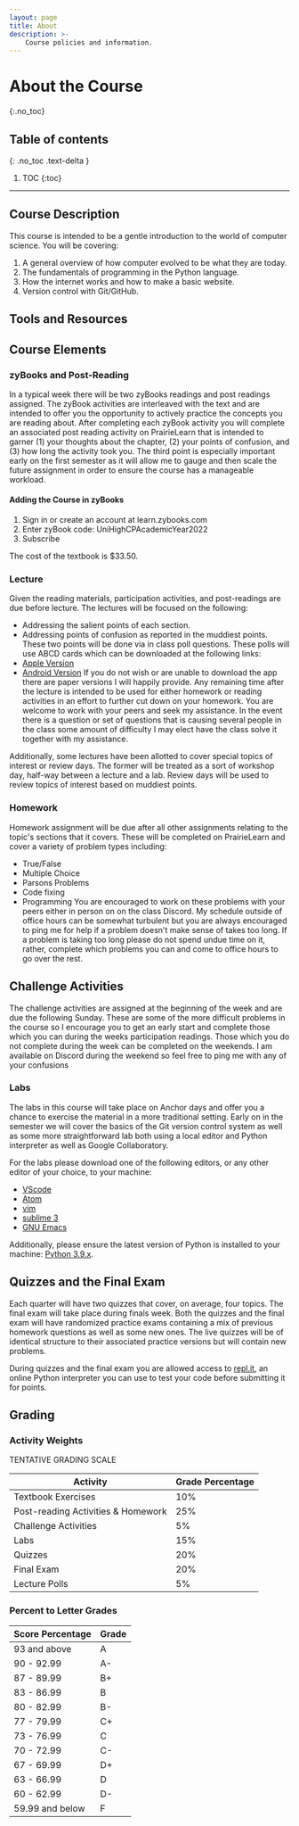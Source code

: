 ```yaml
---
layout: page
title: About
description: >-
    Course policies and information.
---
```


# About the Course
{:.no_toc}

## Table of contents
{: .no_toc .text-delta }

1. TOC
{:toc}

---

## Course Description
This course is intended to be a gentle introduction to the world of 
computer science. You will be covering:
1. A general overview of how computer evolved to be what they are today.
2. The fundamentals of programming in the Python language.
3. How the internet works and how to make a basic website.
4. Version control with Git/GitHub.



## Tools and Resources

## Course Elements

### zyBooks and Post-Reading

In a typical week there will be two zyBooks readings and post readings assigned. The zyBook activities are interleaved with the text and are intended to offer you the opportunity to actively practice the concepts you are reading about. After completing each zyBook activity you will complete an associated post reading activity on PrairieLearn that is intended to garner (1) your thoughts about the chapter, (2) your points of confusion, and (3) how long the activity took you. The third point is especially important early on the first semester as it will allow me to gauge and then scale the future assignment in order to ensure the course has a manageable workload.

#### Adding the Course in zyBooks

1. Sign in or create an account at learn.zybooks.com
2. Enter zyBook code: UniHighCPAcademicYear2022
3. Subscribe

The cost of the textbook is $33.50.

### Lecture

Given the reading materials, participation activities, and post-readings are due before lecture. The lectures will be focused on the following:
* Addressing the salient points of each section.
* Addressing points of confusion as reported in the muddiest points.
These two points will be done via in class poll questions. These polls will use ABCD cards which can be downloaded at the following links:
* [Apple Version](https://apps.apple.com/us/app/abcd-cards/id1212769036)
* [Android Version](https://play.google.com/store/apps/details?id=com.greeneb4.ABCDCards&hl=en&gl=US)
If you do not wish or are unable to download the app there are paper versions I will happily provide. Any remaining time after the lecture is intended to be used for either homework or reading activities in an effort to further cut down on your homework. You are welcome to work with your peers and seek my assistance. In the event there is a question or set of questions that is causing several people in the class some amount of difficulty I may elect have the class solve it together with my assistance. 

Additionally, some lectures have been allotted to cover special topics of interest or review days. The former will be treated as a sort of workshop day, half-way between a lecture and a lab. Review days will be used to review topics of interest based on muddiest points.


### Homework

Homework assignment will be due after all other assignments relating to the topic's sections that it covers. These will be completed on PrairieLearn and cover a variety of problem types including:
* True/False
* Multiple Choice
* Parsons Problems 
* Code fixing
* Programming
You are encouraged to work on these problems with your peers either in person on on the class Discord. My schedule outside of office hours can be somewhat turbulent but you are always encouraged to ping me for help if a problem doesn't make sense of takes too long. If a problem is taking too long please do not spend undue time on it, rather, complete which problems you can and come to office hours to go over the rest.

 
## Challenge Activities

The challenge activities are assigned at the beginning of the week and are due the following Sunday. These are some of the more difficult problems in the course so I encourage you to get an early start and complete those which you can during the weeks participation readings. Those which you do not complete during the week can be completed on the weekends. I am available on Discord during the weekend so feel free to ping me with any of your confusions

### Labs

The labs in this course will take place on Anchor days and offer you a chance to exercise the material in a more traditional setting. Early on in the semester we will cover the basics of the Git version control system as well as some more straightforward lab both using a local editor and Python interpreter as well as Google Collaboratory.

For the labs please download one of the following editors, or any other editor of your choice, to your machine:
* [VScode](https://code.visualstudio.com/)
* [Atom](https://atom.io/)
* [vim](https://www.vim.org/)
* [sublime 3](https://www.sublimetext.com/3)
* [GNU Emacs](https://www.gnu.org/software/emacs/)

Additionally, please ensure the latest version of Python is installed to your machine: [Python 3.9.x](https://www.python.org/).

## Quizzes and the Final Exam

Each quarter will have two quizzes that cover, on average, four topics. The final exam will take place during finals week. Both the quizzes and the final exam will have randomized practice exams containing a mix of previous homework questions as well as some new ones. The live quizzes will be of identical structure to their associated practice versions but will contain new problems.

During quizzes and the final exam you are allowed access to [repl.it](https://replit.com/~), an online Python interpreter you can use to test your code before submitting it for points.


## Grading

### Activity Weights

TENTATIVE GRADING SCALE

| Activity                             | Grade Percentage                   |
| ------------------------------------ | ---------------------------------- |
| Textbook Exercises                   | 10%                                |
| Post-reading Activities & Homework   | 25%                                |
| Challenge Activities                 | 5%                                 |
| Labs                                 | 15%                                |
| Quizzes                              | 20%                                |
| Final Exam                           | 20%                                |
| Lecture Polls                        | 5%                                 |

### Percent to Letter Grades

|  Score Percentage  |  Grade  |
| ------------------ | ------- |
|  93 and above      |  A      |
|  90 - 92.99        |  A-     |
|  87 - 89.99        |  B+     |
|  83 - 86.99        |  B      |
|  80 - 82.99        |  B-     |
|  77 - 79.99        |  C+     |
|  73 - 76.99        |  C      |
|  70 - 72.99        |  C-     |
|  67 - 69.99        |  D+     |
|  63 - 66.99        |  D      |
|  60 - 62.99        |  D-     |
|  59.99 and below   |  F      |

